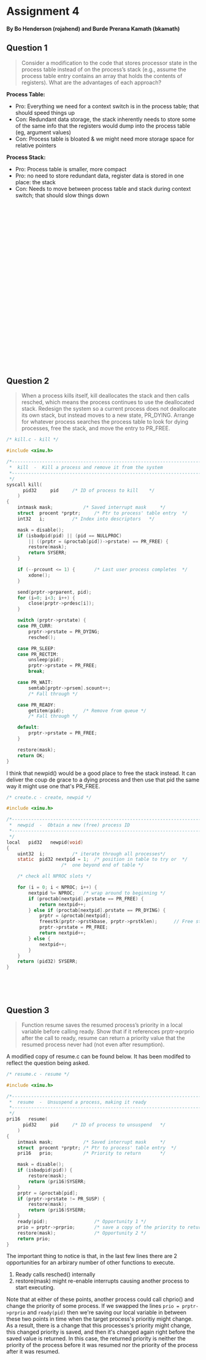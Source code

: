 # Assignment 4
#### By Bo Henderson (rojahend) and Burde Prerana Kamath (bkamath)

<!--
compile with this command:
`pandoc -V geometry:margin=1in -o Assignment4.pdf Assignment4.md` 
-->

## Question 1

> Consider a modification to the code that stores processor state in the process table instead of on the process’s stack (e.g., assume the process table entry contains an array that holds the contents of registers). What are the advantages of each approach? 

**Process Table:**

 - Pro: Everything we need for a context switch is in the process table; that should speed things up
 - Con: Redundant data storage, the stack inherently needs to store some of the same info that the registers would dump into the process table (eg, argument values)
 - Con: Process table is bloated & we might need more storage space for relative pointers

**Process Stack:**

 - Pro: Process table is smaller, more compact
 - Pro: no need to store redundant data, register data is stored in one place: the stack
 - Con: Needs to move between process table and stack during context switch; that should slow things down


<!-- these Non-Breaking SPaces (nbps) just push Q2 to the next page -->

&nbsp;

&nbsp;

&nbsp;

&nbsp;

&nbsp;

&nbsp;

&nbsp;

&nbsp;

&nbsp;

&nbsp;

&nbsp;

&nbsp;

&nbsp;

&nbsp;

## Question 2

> When a process kills itself, kill deallocates the stack and then calls resched, which means the process continues to use the deallocated stack. Redesign the system so a current process does not deallocate its own stack, but instead moves to a new state, PR\_DYING. Arrange for whatever process searches the process table to look for dying processes, free the stack, and move the entry to PR\_FREE. 

```c
/* kill.c - kill */

#include <xinu.h>

/*------------------------------------------------------------------------
 *  kill  -  Kill a process and remove it from the system
 *------------------------------------------------------------------------
 */
syscall	kill(
	  pid32		pid		/* ID of process to kill	*/
	)
{
	intmask	mask;			/* Saved interrupt mask		*/
	struct	procent *prptr;		/* Ptr to process' table entry	*/
	int32	i;			/* Index into descriptors	*/

	mask = disable();
	if (isbadpid(pid) || (pid == NULLPROC)
	    || ((prptr = &proctab[pid])->prstate) == PR_FREE) {
		restore(mask);
		return SYSERR;
	}

	if (--prcount <= 1) {		/* Last user process completes	*/
		xdone();
	}

	send(prptr->prparent, pid);
	for (i=0; i<3; i++) {
		close(prptr->prdesc[i]);
	}

	switch (prptr->prstate) {
	case PR_CURR:
        prptr->prstate = PR_DYING;
		resched();

	case PR_SLEEP:
	case PR_RECTIM:
		unsleep(pid);
		prptr->prstate = PR_FREE;
		break;

	case PR_WAIT:
		semtab[prptr->prsem].scount++;
		/* Fall through */

	case PR_READY:
		getitem(pid);		/* Remove from queue */
		/* Fall through */

	default:
		prptr->prstate = PR_FREE;
	}

	restore(mask);
	return OK;
}
```

I think that newpid() would be a good place to free the stack instead. It can deliver the coup de grace to a dying process and then use that pid the same way it might use one that's PR_FREE.

```c
/* create.c - create, newpid */

#include <xinu.h>

/*------------------------------------------------------------------------
 *  newpid  -  Obtain a new (free) process ID
 *------------------------------------------------------------------------
 */
local	pid32	newpid(void)
{
	uint32	i;			/* iterate through all processes*/
	static	pid32 nextpid = 1;	/* position in table to try or	*/
					/*  one beyond end of table	*/

	/* check all NPROC slots */

	for (i = 0; i < NPROC; i++) {
		nextpid %= NPROC;	/* wrap around to beginning */
		if (proctab[nextpid].prstate == PR_FREE) {
			return nextpid++;
        } else if (proctab[nextpid].prstate == PR_DYING) {
            prptr = &proctab[nextpid];
            freestk(prptr->prstkbase, prptr->prstklen);      // Free stack here instead
            prptr->prstate = PR_FREE;
			return nextpid++;
		} else {
			nextpid++;
		}
	}
	return (pid32) SYSERR;
}

```

&nbsp;

&nbsp;

## Question 3

> Function resume saves the resumed process’s priority in a local variable before calling ready. Show that if it references prptr->prprio after the call to ready, resume can return a priority value that the resumed process never had (not even after resumption).

A modified copy of resume.c can be found below. It has been modifed to reflect the question being asked.

```c
/* resume.c - resume */

#include <xinu.h>

/*------------------------------------------------------------------------
 *  resume  -  Unsuspend a process, making it ready
 *------------------------------------------------------------------------
 */
pri16	resume(
	  pid32		pid		/* ID of process to unsuspend	*/
	)
{
	intmask	mask;			/* Saved interrupt mask		*/
	struct	procent *prptr;	/* Ptr to process' table entry	*/
	pri16	prio;			/* Priority to return		*/

	mask = disable();
	if (isbadpid(pid)) {
		restore(mask);
		return (pri16)SYSERR;
	}
	prptr = &proctab[pid];
	if (prptr->prstate != PR_SUSP) {
		restore(mask);
		return (pri16)SYSERR;
	}
	ready(pid);                 /* Opportunity 1 */
	prio = prptr->prprio;		/* save a copy of the priority to return later */
	restore(mask);              /* Opportunity 2 */
	return prio;
}
```

The important thing to notice is that, in the last few lines there are 2 opportunities for an arbirary number of other functions to execute.

 1. Ready calls resched() internally
 2. restore(mask) might re-enable interrupts causing another process to start executing. 

Note that at either of these points, another process could call chprio() and change the priority of some process. If we swapped the lines `prio = prptr->prprio` and `ready(pid)` then we're saving our local variable in between these two points in time when the target process's prioritiy might change. As a result, there is a change that this processes's priority might change, this changed priority is saved, and then it's changed again right before the saved value is returned. In this case, the returned priority is neither the priority of the process before it was resumed nor the priority of the process after it was resumed.
